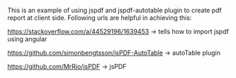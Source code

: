 This is an example of using jspdf and jspdf-autotable plugin to create pdf report at client side.
Following urls are helpful in achieving this:

https://stackoverflow.com/a/44529196/1639453  -> tells how to import jspdf using angular

https://github.com/simonbengtsson/jsPDF-AutoTable -> autoTable plugin

https://github.com/MrRio/jsPDF -> jsPDF

